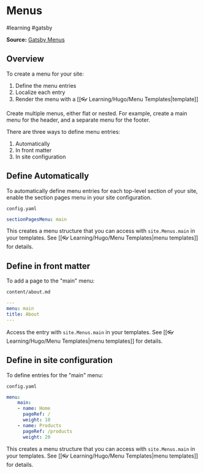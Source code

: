 # Menus
#learning #gatsby

**Source:** [Gatsby Menus](https://gohugo.io/content-management/menus/)

## Overview

To create a menu for your site:

1. Define the menu entries
2. Localize each entry
3. Render the menu with a [[👓 Learning/Hugo/Menu Templates|template]]

Create multiple menus, either flat or nested. For example, create a main menu for the header, and a separate menu for the footer.

There are three ways to define menu entries:

1. Automatically
2. In front matter
3. In site configuration

## Define Automatically

To automatically define menu entries for each top-level section of your site, enable the section pages menu in your site configuration.

`config.yaml`
```yaml
sectionPagesMenu: main
```

This creates a menu structure that you can access with `site.Menus.main` in your templates. See [[👓 Learning/Hugo/Menu Templates|menu templates]] for details.

## Define in front matter

To add a page to the "main" menu:

`content/about.md`
```yaml
---
menu: main
title: About
---
```

Access the entry with `site.Menus.main` in your templates. See [[👓 Learning/Hugo/Menu Templates|menu templates]] for details.

## Define in site configuration

To define entries for the "main" menu:

`config.yaml`
```yaml
menu: 
	main: 
	- name: Home 
	  pageRef: / 
	  weight: 10 
	- name: Products
	  pageRef: /products
	  weight: 20
```

This creates a menu structure that you can access with `site.Menus.main` in your templates. See [[👓 Learning/Hugo/Menu Templates|menu templates]] for details.